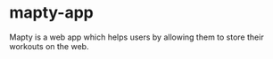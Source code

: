 # mapty-app
Mapty is a web app which helps users by allowing them to store their workouts on the web. 
